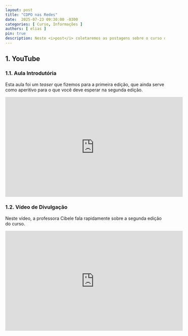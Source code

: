 ```yaml
---
layout: post
title: "CDPO nas Redes"
date:  2025-07-23 09:30:00 -0300
categories: [ Curso, Informações ]
authors: [ elias ]
pin: true
description: Neste <i>post</i> coletaremos as postagens sobre o curso de atualização <strong>Estatística e Otimização para Ciência de Dados e Pesquisa Operacional</strong> nas redes sociais e outras mídias.
---
```


## 1. YouTube

### 1.1. Aula Introdutória

Esta aula foi um _teaser_ que fizemos para a primeira edição, que ainda serve como aperitivo para o que você deve esperar na segunda edição.

<iframe width="560" height="315" src="https://www.youtube.com/embed/slGZxsKJThk?si=T-sxOr8C7X3dGJXt" title="YouTube video player" frameborder="0" allow="accelerometer; autoplay; clipboard-write; encrypted-media; gyroscope; picture-in-picture; web-share" referrerpolicy="strict-origin-when-cross-origin" allowfullscreen></iframe>

### 1.2. Vídeo de Divulgação

Neste vídeo, a professora Cibele fala rapidamente sobre a segunda edição do curso.

<iframe width="560" height="315" src="https://www.youtube.com/embed/zRaVib2U1_g?si=vDeaWTJF75-TatZH" title="YouTube video player" frameborder="0" allow="accelerometer; autoplay; clipboard-write; encrypted-media; gyroscope; picture-in-picture; web-share" referrerpolicy="strict-origin-when-cross-origin" allowfullscreen></iframe>